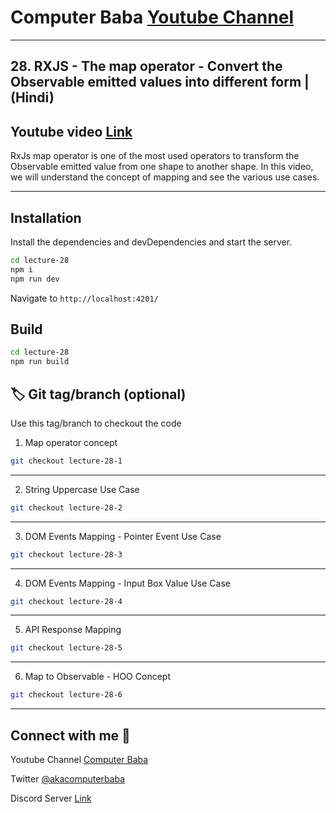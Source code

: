# Computer Baba [Youtube Channel](https://www.youtube.com/c/ComputerBabaOfficial)

---

## 28. RXJS - The map operator - Convert the Observable emitted values into different form | (Hindi)

## Youtube video [Link](https://youtu.be/tg86Sl2bL7M)

RxJs map operator is one of the most used operators to transform the Observable emitted value from one shape to another
shape. In this video, we will understand the concept of mapping and see the various use cases.

---

## Installation

Install the dependencies and devDependencies and start the server.

```sh
cd lecture-28
npm i
npm run dev
```

Navigate to `http://localhost:4201/`

## Build

```sh
cd lecture-28
npm run build
```

## 🏷️ Git tag/branch (optional)

Use this tag/branch to checkout the code

1. Map operator concept

```sh
git checkout lecture-28-1
```

---

2. String Uppercase Use Case

```sh
git checkout lecture-28-2
```

---

3. DOM Events Mapping - Pointer Event Use Case

```sh
git checkout lecture-28-3
```

---

4. DOM Events Mapping - Input Box Value Use Case

```sh
git checkout lecture-28-4
```

---

5. API Response Mapping

```sh
git checkout lecture-28-5
```

---

6. Map to Observable - HOO Concept

```sh
git checkout lecture-28-6
```

---

## Connect with me 👋

Youtube Channel [Computer Baba](https://www.youtube.com/c/ComputerBabaOfficial)

Twitter [@akacomputerbaba](https://twitter.com/akacomputerbaba)

Discord Server [Link](https://discord.gg/9V4VTDM)
